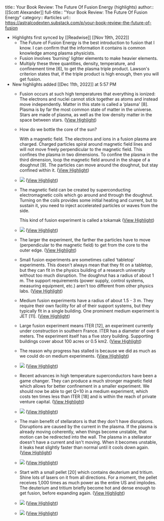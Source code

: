 title:: Your Book Review: The Future Of Fusion Energy (highlights)
author:: [[Scott Alexander]]
full-title:: "Your Book Review: The Future Of Fusion Energy"
category:: #articles
url:: https://astralcodexten.substack.com/p/your-book-review-the-future-of-fusion

- Highlights first synced by [[Readwise]] [[Nov 19th, 2022]]
	- The Future of Fusion Energy is the best introduction to fusion that I know. I can confirm that the information it contains is common knowledge among plasma physicists.
	- Fusion involves ‘burning' lighter elements to make heavier elements.
	- Multiply these three quantities, density, temperature, and confinement time [6], to get the plasma triple product. Lawson's criterion states that, if the triple product is high enough, then you will get fusion.
- New highlights added [[Dec 11th, 2022]] at 5:57 PM
	- Fusion occurs at such high temperatures that everything is ionized: The electrons and nuclei cannot stick together as atoms and instead move independently. Matter in this state is called a ‘plasma' [8]. Plasma is by far the most common state of matter in the universe. Stars are made of plasma, as well as the low density matter in the space between stars. ([View Highlight](https://read.readwise.io/read/01gkzwdcp1bqzse5kqpj98fwr9))
	- How do we bottle the core of the sun?
	  
	  With a magnetic field. The electrons and ions in a fusion plasma are charged. Charged particles spiral around magnetic field lines and will not move freely perpendicular to the magnetic field. This confines the plasma in two dimensions. To confine the plasma in the third dimension, loop the magnetic field around in the shape of a doughnut [9]. The particles can move around the doughnut, but stay confined within it. ([View Highlight](https://read.readwise.io/read/01gkzwehbq0x3fjg9pam060h69))
	- ![](https://substackcdn.com/image/fetch/w_1456,c_limit,f_auto,q_auto:good,fl_progressive:steep/https%3A%2F%2Fbucketeer-e05bbc84-baa3-437e-9518-adb32be77984.s3.amazonaws.com%2Fpublic%2Fimages%2Fbbf3cd22-d0d7-4085-8c82-53b6a0044077_1537x921.jpeg) ([View Highlight](https://read.readwise.io/read/01gkzwep73rjkbc9zfxqrv70jr))
	- The magnetic field can be created by superconducting electromagnetic coils which go around and through the doughnut. Turning on the coils provides some initial heating and current, but to sustain it, you need to inject accelerated particles or waves from the side.
	  
	  This kind of fusion experiment is called a tokamak ([View Highlight](https://read.readwise.io/read/01gkzwg193aadcmq6gpt4x4ft5))
	- ![](https://substackcdn.com/image/fetch/w_1456,c_limit,f_auto,q_auto:good,fl_progressive:steep/https%3A%2F%2Fbucketeer-e05bbc84-baa3-437e-9518-adb32be77984.s3.amazonaws.com%2Fpublic%2Fimages%2F2818f967-a7b1-4c43-abe5-0fb9d31652d0_600x414.png) ([View Highlight](https://read.readwise.io/read/01gkzwfkgsj2cnv97ssz84qz89))
	- The larger the experiment, the farther the particles have to move (perpendicular to the magnetic field) to get from the core to the outer edge. ([View Highlight](https://read.readwise.io/read/01gkzwthak52k0y8ca3tf9faf4))
	- Small fusion experiments are sometimes called ‘tabletop' experiments. This doesn't always mean that they fit on a tabletop, but they can fit in the physics building of a research university without too much disruption. The doughnut has a radius of about 1 m. The support requirements (power supply, control systems, measuring equipment, etc.) aren't too different from other physics labs. ([View Highlight](https://read.readwise.io/read/01gkzwty71scmfxhysrpkr6t9g))
	- Medium fusion experiments have a radius of about 1.5 - 3 m. They require their own facility for all of their support systems, but they typically fit in a single building. One prominent medium experiment is JET [11]. ([View Highlight](https://read.readwise.io/read/01gkzwv960yfqdrnef5ynm670x))
	- Large fusion experiment means ITER [12], an experiment currently under construction in southern France. ITER has a diameter of over 6 meters. The experiment itself has a five story building. Supporting buildings cover about 100 acres or 0.5 km2. ([View Highlight](https://read.readwise.io/read/01gkzwvc2fp0bwjjfzxx6vaqn4))
	- The reason why progress has stalled is because we did as much as we could do on medium experiments. ([View Highlight](https://read.readwise.io/read/01gkzwvvq98csjmwff98mpebhf))
	- ![](https://substackcdn.com/image/fetch/w_1456,c_limit,f_auto,q_auto:good,fl_progressive:steep/https%3A%2F%2Fbucketeer-e05bbc84-baa3-437e-9518-adb32be77984.s3.amazonaws.com%2Fpublic%2Fimages%2F4d89bbdd-da25-4297-afd6-871f116f2355_1600x783.jpeg) ([View Highlight](https://read.readwise.io/read/01gkzwwxvaq9x42cwgggz6whdh))
	- Recent advances in high temperature superconductors have been a game changer. They can produce a much stronger magnetic field which allows for better confinement in a smaller experiment. We should now be able to get Q=10 in a medium experiment, which costs ten times less than ITER [18] and is within the reach of private venture capital. ([View Highlight](https://read.readwise.io/read/01gkzwy4s9mxdpw1meh2kyr11h))
	- ![](https://substackcdn.com/image/fetch/w_1456,c_limit,f_auto,q_auto:good,fl_progressive:steep/https%3A%2F%2Fbucketeer-e05bbc84-baa3-437e-9518-adb32be77984.s3.amazonaws.com%2Fpublic%2Fimages%2F6947bb4b-be5f-4824-bd71-08446113ca41_900x691.jpeg) ([View Highlight](https://read.readwise.io/read/01gkzx0jpcs6v0jfgv6g33zpye))
	- The main benefit of stellarators is that they don't have disruptions. Disruptions are caused by the current in the plasma. If the plasma is already moving coherently, when things become unstable, that motion can be redirected into the wall. The plasma in a stellarator doesn't have a current and isn't moving. When it becomes unstable, it leaks heat slightly faster than normal until it cools down again. ([View Highlight](https://read.readwise.io/read/01gkzx1fwe5g4vm5jt5wb44f2j))
	- ![](https://substackcdn.com/image/fetch/w_1456,c_limit,f_auto,q_auto:good,fl_progressive:steep/https%3A%2F%2Fbucketeer-e05bbc84-baa3-437e-9518-adb32be77984.s3.amazonaws.com%2Fpublic%2Fimages%2F6429421d-2b6e-4e3f-9aa4-366cd0185df0_1394x551.jpeg) ([View Highlight](https://read.readwise.io/read/01gkzx1wqvz55x50xz5aw9b6j8))
	- Start with a small pellet [20] which contains deuterium and tritium. Shine lots of lasers on it from all directions. For a moment, the pellet receives 1,000 times as much power as the entire US and implodes. The deuterium and tritium briefly become hot and dense enough to get fusion, before expanding again. ([View Highlight](https://read.readwise.io/read/01gkzx3dft2ac8vsa6n8a7t0yh))
	- ![](https://substackcdn.com/image/fetch/w_1456,c_limit,f_auto,q_auto:good,fl_progressive:steep/https%3A%2F%2Fbucketeer-e05bbc84-baa3-437e-9518-adb32be77984.s3.amazonaws.com%2Fpublic%2Fimages%2F5dfc4457-365b-4750-8cf3-144a2fc5b5bd_1600x1034.png) ([View Highlight](https://read.readwise.io/read/01gkzx3w1h6hwt52fqk59wemgr))
	- ![](https://substackcdn.com/image/fetch/w_1456,c_limit,f_auto,q_auto:good,fl_progressive:steep/https%3A%2F%2Fbucketeer-e05bbc84-baa3-437e-9518-adb32be77984.s3.amazonaws.com%2Fpublic%2Fimages%2F3aacfe2f-0f94-41a5-8a35-ba3cbcaab57a_647x424.png) ([View Highlight](https://read.readwise.io/read/01gkzx4hnhqkf4d7kaqcmgsfc0))